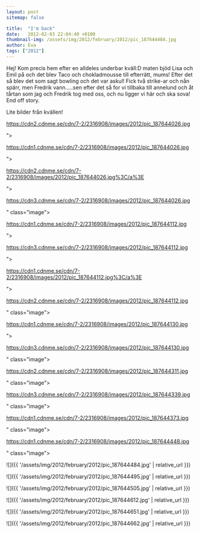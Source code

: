 ```yaml
---
layout: post
sitemap: false

title:  "I'm back"
date:   2012-02-03 22:04:40 +0100
thumbnail-img: /assets/img/2012/february/2012/pic_187644484.jpg
author: Eva
tags: ["2012"]
---
```


Hej! Kom precis hem efter en alldeles underbar kväll:D maten bjöd Lisa och Emil på och det blev Taco och chokladmousse till efterrätt, mums! Efter det så blev det som sagt bowling och det var askul! Fick två strike-ar och nån spärr, men Fredrik vann.....sen efter det så for vi tillbaka till annelund och åt tårtan som jag och Fredrik tog med oss, och nu ligger vi här och ska sova! End off story.

Lite bilder från kvällen! 

https://cdn2.cdnme.se/cdn/7-2/2316908/images/2012/pic_187644026.jpg

">

https://cdn1.cdnme.se/cdn/7-2/2316908/images/2012/pic_187644026.jpg

">

https://cdn2.cdnme.se/cdn/7-2/2316908/images/2012/pic_187644026.jpg%3C/a%3E

">

https://cdn3.cdnme.se/cdn/7-2/2316908/images/2012/pic_187644026.jpg

" class="image">

https://cdn1.cdnme.se/cdn/7-2/2316908/images/2012/pic_187644112.jpg

">

https://cdn3.cdnme.se/cdn/7-2/2316908/images/2012/pic_187644112.jpg

">

https://cdn1.cdnme.se/cdn/7-2/2316908/images/2012/pic_187644112.jpg%3C/a%3E

">

https://cdn2.cdnme.se/cdn/7-2/2316908/images/2012/pic_187644112.jpg

" class="image">

https://cdn1.cdnme.se/cdn/7-2/2316908/images/2012/pic_187644130.jpg

">

https://cdn3.cdnme.se/cdn/7-2/2316908/images/2012/pic_187644130.jpg

" class="image">

https://cdn2.cdnme.se/cdn/7-2/2316908/images/2012/pic_187644311.jpg

" class="image">

https://cdn3.cdnme.se/cdn/7-2/2316908/images/2012/pic_187644339.jpg

" class="image">

https://cdn1.cdnme.se/cdn/7-2/2316908/images/2012/pic_187644373.jpg

" class="image">

https://cdn1.cdnme.se/cdn/7-2/2316908/images/2012/pic_187644448.jpg

" class="image">

![]({{ '/assets/img/2012/february/2012/pic_187644484.jpg'  | relative_url }})

![]({{ '/assets/img/2012/february/2012/pic_187644495.jpg'  | relative_url }})

![]({{ '/assets/img/2012/february/2012/pic_187644505.jpg'  | relative_url }})

![]({{ '/assets/img/2012/february/2012/pic_187644612.jpg'  | relative_url }})

![]({{ '/assets/img/2012/february/2012/pic_187644651.jpg'  | relative_url }})

![]({{ '/assets/img/2012/february/2012/pic_187644662.jpg'  | relative_url }})

